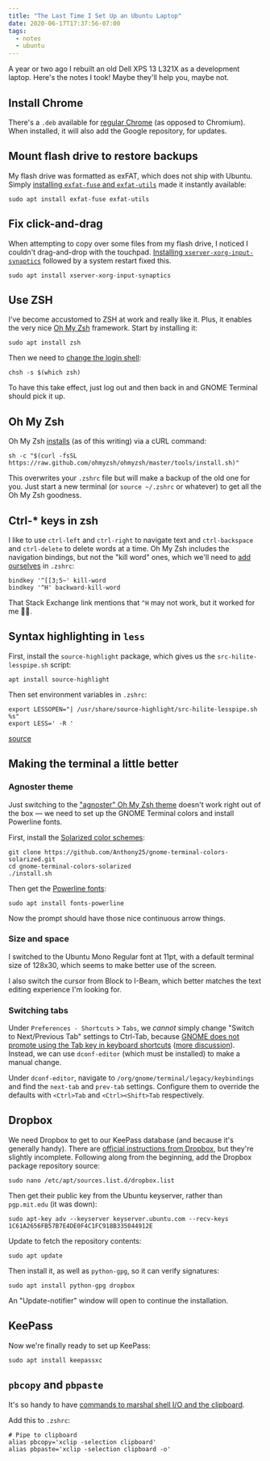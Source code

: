 ```yaml
---
title: "The Last Time I Set Up an Ubuntu Laptop"
date: 2020-06-17T17:37:56-07:00
tags:
  - notes
  - ubuntu
---
```


A year or two ago I rebuilt an old Dell XPS 13 L321X as a development laptop. Here's the notes I took! Maybe they'll help you, maybe not.

<!--more-->

Install Chrome
--------------

There's a `.deb` available for [regular Chrome](https://www.google.com/chrome/) (as opposed to Chromium). When installed, it will also add the Google repository, for updates.

Mount flash drive to restore backups
------------------------------------

My flash drive was formatted as exFAT, which does not ship with Ubuntu. Simply [installing `exfat-fuse` and `exfat-utils`](https://itsfoss.com/mount-exfat/) made it instantly available:

```console
sudo apt install exfat-fuse exfat-utils
```

Fix click-and-drag
------------------

When attempting to copy over some files from my flash drive, I noticed I couldn't drag-and-drop with the touchpad. [Installing `xserver-xorg-input-synaptics`](https://bugs.launchpad.net/ubuntu/+source/unity-greeter/+bug/1763209) followed by a system restart fixed this.

```console
sudo apt install xserver-xorg-input-synaptics
```

Use ZSH
-------

I've become accustomed to ZSH at work and really like it. Plus, it enables the very nice [Oh My Zsh](https://ohmyz.sh/) framework. Start by installing it:

```console
sudo apt install zsh
```

Then we need to [change the login shell](https://wiki.ubuntu.com/ChangingShells):

```console
chsh -s $(which zsh)
```

To have this take effect, just log out and then back in and GNOME Terminal should pick it up.

Oh My Zsh
---------

Oh My Zsh [installs](https://ohmyz.sh/#install) (as of this writing) via a cURL command:

```console
sh -c "$(curl -fsSL https://raw.github.com/ohmyzsh/ohmyzsh/master/tools/install.sh)"
```

This overwrites your `.zshrc` file but will make a backup of the old one for you. Just start a new terminal (or `source ~/.zshrc` or whatever) to get all the Oh My Zsh goodness.

Ctrl-* keys in zsh
------------------

I like to use `ctrl-left` and `ctrl-right` to navigate text and `ctrl-backspace` and `ctrl-delete` to delete words at a time. Oh My Zsh includes the navigation bindings, but not the "kill word" ones, which we'll need to [add ourselves](https://unix.stackexchange.com/questions/12787/zsh-kill-ctrl-backspace-ctrl-delete) in `.zshrc`:

```console
bindkey '^[[3;5~' kill-word
bindkey '^H' backward-kill-word
```

That Stack Exchange link mentions that `^H` may not work, but it worked for me 🤷‍♀️.

Syntax highlighting in `less`
-----------------------------

First, install the `source-highlight` package, which gives us the `src-hilite-lesspipe.sh` script:

```console
apt install source-highlight
```

Then set environment variables in `.zshrc`:

```console
export LESSOPEN="| /usr/share/source-highlight/src-hilite-lesspipe.sh %s"
export LESS=' -R '
```

[source](https://unix.stackexchange.com/questions/90990/less-command-and-syntax-highlighting/139787#139787)

Making the terminal a little better
-----------------------------------

### Agnoster theme

Just switching to the ["agnoster" Oh My Zsh theme](https://github.com/ohmyzsh/ohmyzsh/wiki/Themes#agnoster) doesn't work right out of the box — we need to set up the GNOME Terminal colors and install Powerline fonts.

First, install the [Solarized color schemes](https://github.com/aruhier/gnome-terminal-colors-solarized):

```console
git clone https://github.com/Anthony25/gnome-terminal-colors-solarized.git
cd gnome-terminal-colors-solarized
./install.sh
```

Then get the [Powerline fonts](https://github.com/powerline/fonts):

```console
sudo apt install fonts-powerline
```

Now the prompt should have those nice continuous arrow things.

### Size and space

I switched to the Ubuntu Mono Regular font at 11pt, with a default terminal size of 128x30, which seems to make better use of the screen.

I also switch the cursor from Block to I-Beam, which better matches the text editing experience I'm looking for.

### Switching tabs

Under `Preferences - Shortcuts` > `Tabs`, we *cannot* simply change "Switch to Next/Previous Tab" settings to Ctrl-Tab, because [GNOME does not promote using the Tab key in keyboard shortcuts](https://askubuntu.com/questions/133384/keyboard-shortcut-gnome-terminal-ctrl-tab-and-ctrl-shift-tab-in-12-04/134632#134632) ([more discussion](https://bugzilla.gnome.org/show_bug.cgi?id=123994)). Instead, we can use `dconf-editor` (which must be installed) to make a manual change.

Under `dconf-editor`, navigate to `/org/gnome/terminal/legacy/keybindings` and find the `next-tab` and `prev-tab` settings. Configure them to override the defaults with `<Ctrl>Tab` and `<Ctrl><Shift>Tab` respectively.

Dropbox
-------

We need Dropbox to get to our KeePass database (and because it's generally handy). There are [official instructions from Dropbox](https://www.dropbox.com/help/desktop-web/linux-commands), but they're slightly incomplete. Following along from the beginning, add the Dropbox package repository source:

```console
sudo nano /etc/apt/sources.list.d/dropbox.list
```

Then get their public key from the Ubuntu keyserver, rather than `pgp.mit.edu` (it was down):

```console
sudo apt-key adv --keyserver keyserver.ubuntu.com --recv-keys 1C61A2656FB57B7E4DE0F4C1FC918B335044912E
```

Update to fetch the repository contents:

```console
sudo apt update
```

Then install it, as well as `python-gpg`, so it can verify signatures:

```console
sudo apt install python-gpg dropbox
```

An "Update-notifier" window will open to continue the installation.

KeePass
-------

Now we're finally ready to set up KeePass:

```console
sudo apt install keepassxc
```

`pbcopy` and `pbpaste`
----------------------

It's so handy to have [commands to marshal shell I/O and the clipboard](https://superuser.com/questions/288320/whats-like-osxs-pbcopy-for-linux/288333#288333).

Add this to `.zshrc`:

```console
# Pipe to clipboard
alias pbcopy='xclip -selection clipboard'
alias pbpaste='xclip -selection clipboard -o'
```
